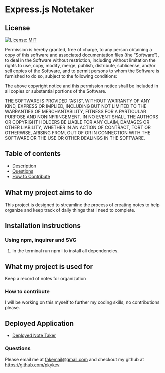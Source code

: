 # Express.js Notetaker

## License

[![License: MIT](https://img.shields.io/badge/License-MIT-yellow.svg)](https://opensource.org/licenses/MIT)

Permission is hereby granted, free of charge, to any person obtaining a copy of this software and associated documentation files (the “Software”), to deal in the Software without restriction, including without limitation the rights to use, copy, modify, merge, publish, distribute, sublicense, and/or sell copies of the Software, and to permit persons to whom the Software is furnished to do so, subject to the following conditions:
    
The above copyright notice and this permission notice shall be included in all copies or substantial portions of the Software.
    
THE SOFTWARE IS PROVIDED “AS IS”, WITHOUT WARRANTY OF ANY KIND, EXPRESS OR IMPLIED, INCLUDING BUT NOT LIMITED TO THE WARRANTIES OF MERCHANTABILITY, FITNESS FOR A PARTICULAR PURPOSE AND NONINFRINGEMENT. IN NO EVENT SHALL THE AUTHORS OR COPYRIGHT HOLDERS BE LIABLE FOR ANY CLAIM, DAMAGES OR OTHER LIABILITY, WHETHER IN AN ACTION OF CONTRACT, TORT OR OTHERWISE, ARISING FROM, OUT OF OR IN CONNECTION WITH THE SOFTWARE OR THE USE OR OTHER DEALINGS IN THE SOFTWARE.
    

## Table of contents
  * [Description](#what-my-project-aims-to-do)
  * [Questions](#questions)
  * [How to Contribute](#how-to-contribute)
## What my project aims to do
This project is designed to streamline the process of creating notes to help organize and keep track of daily things that I need to complete.

  ## Installation instructions 
  ### Using npm, inquirer and SVG 
  1. In the terminal run npm i to install all dependencies.

## What my project is used for
Keep a record of notes for organization
  
  ### How to contribute
  I will be working on this myself to further my coding skills, no contributions please.

## Deployed Application
  * <a href=https://patrick-notetaker-demo-16a44b479533.herokuapp.com>Deployed Note Taker</a>

  ### Questions
  Please email me at fakemail@gmail.com and checkout my github at <a href=https://github.com/pkykev>https://github.com/pkykev</a>
